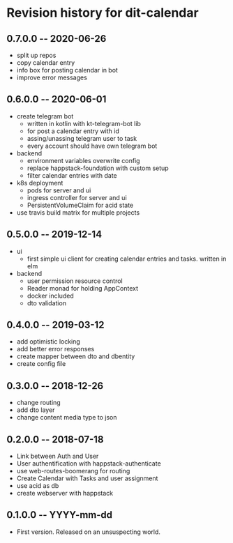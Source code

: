 # Revision history for dit-calendar

## 0.7.0.0 -- 2020-06-26
* split up repos
* copy calendar entry
* info box for posting calendar in bot
* improve error messages

## 0.6.0.0 -- 2020-06-01
* create telegram bot
  * written in kotlin with kt-telegram-bot lib
  * for post a calendar entry with id
  * assing/unassing telegram user to task
  * every account should have own telegram bot
* backend
  * environment variables overwrite config
  * replace happstack-foundation with custom setup
  * filter calendar entries with date
* k8s deployment
  * pods for server and ui
  * ingress controller for server and ui
  * PersistentVolumeClaim for acid state
* use travis build matrix for multiple projects

## 0.5.0.0 -- 2019-12-14
* ui
  * first simple ui client for creating calendar entries and tasks. written in elm
* backend
  * user permission resource control
  * Reader monad for holding AppContext
  * docker included
  * dto validation

## 0.4.0.0 -- 2019-03-12

* add optimistic locking
* add better error responses
* create mapper between dto and dbentity
* create config file

## 0.3.0.0 -- 2018-12-26

* change routing
* add dto layer
* change content media type to json

## 0.2.0.0 -- 2018-07-18

* Link between Auth and User
* User authentification with happstack-authenticate
* use web-routes-boomerang for routing
* Create Calendar with Tasks and user assignment
* use acid as db
* create webserver with happstack

## 0.1.0.0  -- YYYY-mm-dd

* First version. Released on an unsuspecting world.
